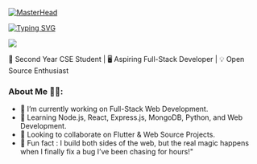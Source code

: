 [![MasterHead](https://s3.ezgif.com/tmp/ezgif-3-4a6f8aa2df.gif)](https://rishavchanda.io)

<a href="https://git.io/typing-svg"><img src="https://readme-typing-svg.herokuapp.com?font=Fira+Code&size=25&duration=3000&pause=1000&color=22759A&width=435&lines=Hi+There+!+%22%F0%9F%99%8B%F0%9F%8F%BB%E2%80%8D%E2%99%82%EF%B8%8F%22;I'm+Likhith+SP%2C;Welcome+to+My+GitHub+%F0%9F%91%A8%F0%9F%8F%BB%E2%80%8D%F0%9F%92%BB!" alt="Typing SVG" /></a>

![](https://komarev.com/ghpvc/?username=vvce0233&label=PROFILE+VIEWS)

🚀 Second Year CSE Student | 🖥️ Aspiring Full-Stack Developer | 💡 Open Source Enthusiast

### About Me ✍🏻:
- 🔭 I’m currently working on Full-Stack Web Development.
- 🌱 Learning Node.js, React, Express.js, MongoDB, Python, and Web Development.
- 👯 Looking to collaborate on Flutter & Web Source Projects.
- 🚀 Fun fact : I build both sides of the web, but the real magic happens when I finally fix a bug I’ve been chasing for hours!"


<!--
**vvce0233/vvce0233** is a ✨ _special_ ✨ repository because its `README.md` (this file) appears on your GitHub profile.

Here are some ideas to get you started:

- 🔭 I’m currently working on ...
- 🌱 I’m currently learning ...
- 👯 I’m looking to collaborate on ...
- 🤔 I’m looking for help with ...
- 💬 Ask me about ...
- 📫 How to reach me: ...
- 😄 Pronouns: ...
- ⚡ Fun fact: ...
-->
